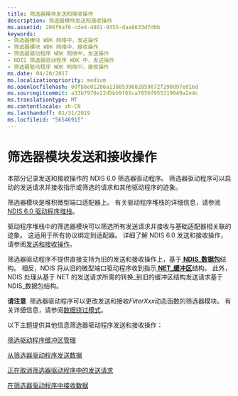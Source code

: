 ```yaml
---
title: 筛选器模块发送和接收操作
description: 筛选器模块发送和接收操作
ms.assetid: 208f9af6-cde4-4801-9355-daa6633d7d0b
keywords:
- 筛选器模块 WDK 网络中，发送操作
- 筛选器模块 WDK 网络中，接收操作
- 筛选器驱动程序 WDK 网络中，发送操作
- NDIS 筛选器驱动程序 WDK 中，发送操作
- 筛选器驱动程序 WDK 网络中，接收操作
ms.date: 04/20/2017
ms.localizationpriority: medium
ms.openlocfilehash: 0dfb8e01286a1388539682859872f290d97ed16d
ms.sourcegitcommit: a33b7978e22d5bb9f65ca7056f955319049a2e4c
ms.translationtype: MT
ms.contentlocale: zh-CN
ms.lasthandoff: 01/31/2019
ms.locfileid: "56546915"
---
```

# <a name="filter-module-send-and-receive-operations"></a>筛选器模块发送和接收操作





本部分记录发送和接收操作的 NDIS 6.0 筛选器驱动程序。 筛选器驱动程序可以启动的发送请求并接收指示或筛选的请求和其他驱动程序的迹象。

筛选器模块是堆积微型端口适配器上。 有关驱动程序堆栈的详细信息，请参阅[NDIS 6.0 驱动程序堆栈](ndis-driver-stack.md)。

驱动程序堆栈中的筛选器模块可以筛选所有发送请求并接收与基础适配器相关联的迹象。 这适用于所有协议绑定到适配器。 详细了解 NDIS 6.0 发送和接收操作，请参阅[发送和接收操作](send-and-receive-operations.md)。

筛选器驱动程序不提供直接支持为旧的发送和接收操作上，基于[ **NDIS\_数据包**](https://msdn.microsoft.com/library/windows/hardware/ff557086)结构。 相反，NDIS 将从旧的微型端口驱动程序收到指示[ **NET\_缓冲区**](https://msdn.microsoft.com/library/windows/hardware/ff568376)结构。 此外，NDIS 处理从基于 NET 的发送请求所需的转换\_到旧的缓冲区结构发送请求基于 NDIS\_数据包结构。

**请注意**  筛选器驱动程序可以更改发送和接收*FliterXxx*动态函数的筛选器模块。 有关详细信息，请参阅[数据绕过模式](data-bypass-mode.md)。

 

以下主题提供其他信息筛选器驱动程序发送和接收操作：

[筛选驱动程序缓冲区管理](filter-driver-buffer-management.md)

[从筛选器驱动程序发送数据](sending-data-from-a-filter-driver.md)

[正在取消筛选器驱动程序中的发送请求](canceling-a-send-request-in-a-filter-driver.md)

[在筛选器驱动程序中接收数据](receiving-data-in-a-filter-driver.md)

 

 





